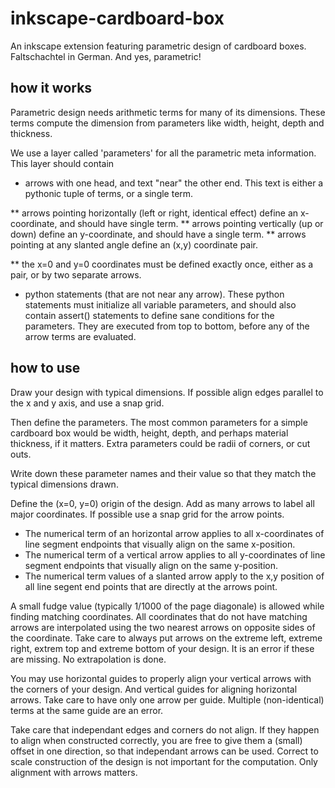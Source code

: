 inkscape-cardboard-box
======================

An inkscape extension featuring parametric design of cardboard boxes. Faltschachtel in German. And yes, parametric!

how it works
------------

Parametric design needs arithmetic terms for many of its dimensions.
These terms compute the dimension from parameters like 
width, height, depth and thickness.

We use a layer called 'parameters' for all the parametric meta information.
This layer should contain

* arrows with one head, and text "near" the other end. This text is either a pythonic tuple of terms, or a single term.

** arrows pointing horizontally (left or right, identical effect) define an x-coordinate, and should have single term.
** arrows pointing vertically (up or down) define an y-coordinate, and should have a single term.
** arrows pointing at any slanted angle define an (x,y) coordinate pair.

** the x=0 and y=0 coordinates must be defined exactly once, either as a pair, or by two separate arrows.

* python statements (that are not near any arrow). These python statements must 
  initialize all variable parameters, and should also contain assert() statements
  to define sane conditions for the parameters.
  They are executed from top to bottom, before any of the arrow terms are evaluated.

how to use
----------

Draw your design with typical dimensions.  If possible align edges parallel to the x and y axis, and use a snap grid.

Then define the parameters. The most common parameters for a simple cardboard
box would be width, height, depth, and perhaps material thickness, if it
matters. Extra parameters could be radii of corners, or cut outs.

Write down these parameter names and their value so that they match the typical
dimensions drawn.

Define the (x=0, y=0) origin of the design. 
Add as many arrows to label all major coordinates. If possible use a snap grid
for the arrow points.

* The numerical term of an horizontal arrow applies to all x-coordinates of line segment endpoints that visually align on the same x-position.
* The numerical term of a vertical arrow applies to all y-coordinates of line
segment endpoints that visually align on the same y-position.  
* The numerical
term values of a slanted arrow apply to the x,y position of all line segent end
points that are directly at the arrows point.

A small fudge value (typically 1/1000 of the page diagonale) is allowed while finding matching coordinates.
All coordinates that do not have matching arrows are interpolated using the two nearest arrows on opposite sides of the coordinate.
Take care to always put arrows on the extreme left, extreme right, extrem top
and extreme bottom of your design. It is an error if these are missing. No
extrapolation is done.

You may use horizontal guides to properly align your vertical arrows with the corners of your design. And vertical guides for aligning horizontal arrows.
Take care to have only one arrow per guide. Multiple (non-identical) terms at the same guide are an error.

Take care that independant edges and corners do not align. If they happen to
align when constructed correctly, you are free to give them a (small) offset in
one direction, so that independant arrows can be used.
Correct to scale construction of the design is not important for the computation. 
Only alignment with arrows matters. 

